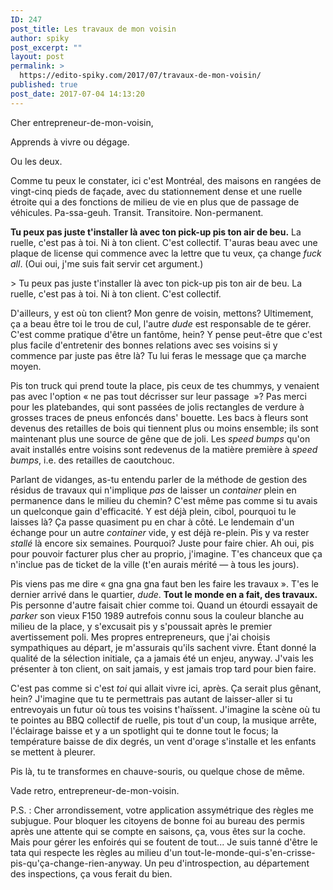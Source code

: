```yaml
---
ID: 247
post_title: Les travaux de mon voisin
author: spiky
post_excerpt: ""
layout: post
permalink: >
  https://edito-spiky.com/2017/07/travaux-de-mon-voisin/
published: true
post_date: 2017-07-04 14:13:20
---
```

Cher entrepreneur-de-mon-voisin,

Apprends à vivre ou dégage.

Ou les deux.

Comme tu peux le constater, ici c'est Montréal, des maisons en rangées de vingt-cinq pieds de façade, avec du stationnement dense et une ruelle étroite qui a des fonctions de milieu de vie en plus que de passage de véhicules. Pa-ssa-geuh. Transit. Transitoire. Non-permanent.

**Tu peux pas juste t'installer là avec ton pick-up pis ton air de beu.** La ruelle, c'est pas à toi. Ni à ton client. C'est collectif. T'auras beau avec une plaque de license qui commence avec la lettre que tu veux, ça change _fuck all_. (Oui oui, j'me suis fait servir cet argument.)

<!--more-->

&gt; Tu peux pas juste t'installer là avec ton pick-up pis ton air de beu. La ruelle, c'est pas à toi. Ni à ton client. C'est collectif.

D'ailleurs, y est où ton client? Mon genre de voisin, mettons? Ultimement, ça a beau être toi le trou de cul, l'autre _dude_ est responsable de te gérer. C'est comme pratique d'être un fantôme, hein? Y pense peut-être que c'est plus facile d'entretenir des bonnes relations avec ses voisins si y commence par juste pas être là? Tu lui feras le message que ça marche moyen.

Pis ton truck qui prend toute la place, pis ceux de tes chummys, y venaient pas avec l'option « ne pas tout décrisser sur leur passage  »? Pas merci pour les platebandes, qui sont passées de jolis rectangles de verdure à grosses traces de pneus enfoncés dans' bouette. Les bacs à fleurs sont devenus des retailles de bois qui tiennent plus ou moins ensemble; ils sont maintenant plus une source de gêne que de joli. Les _speed bumps_ qu'on avait installés entre voisins sont redevenus de la matière première à _speed bumps_, i.e. des retailles de caoutchouc.

Parlant de vidanges, as-tu entendu parler de la méthode de gestion des résidus de travaux qui n'implique _pas_ de laisser un _container_ plein en permanence dans le milieu du chemin? C'est même pas comme si tu avais un quelconque gain d'efficacité. Y est déjà plein, cibol, pourquoi tu le laisses là? Ça passe quasiment pu en char à côté. Le lendemain d'un échange pour un autre _container_ vide, y est déjà re-plein. Pis y va rester _stallé_ là encore six semaines. Pourquoi? Juste pour faire chier. Ah oui, pis pour pouvoir facturer plus cher au proprio, j'imagine. T'es chanceux que ça n'inclue pas de ticket de la ville (t'en aurais mérité — à tous les jours).

Pis viens pas me dire « gna gna gna faut ben les faire les travaux ». T'es le dernier arrivé dans le quartier, _dude_. **Tout le monde en a fait, des travaux.** Pis personne d'autre faisait chier comme toi. Quand un étourdi essayait de _parker_ son vieux F150 1989 autrefois connu sous la couleur blanche au milieu de la place, y s'excusait pis y s'poussait après le premier avertissement poli. Mes propres entrepreneurs, que j'ai choisis sympathiques au départ, je m'assurais qu'ils sachent vivre. Étant donné la qualité de la sélection initiale, ça a jamais été un enjeu, anyway. J'vais les présenter à ton client, on sait jamais, y est jamais trop tard pour bien faire.

C'est pas comme si c'est _toi_ qui allait vivre ici, après. Ça serait plus gênant, hein? J'imagine que tu te permettrais pas autant de laisser-aller si tu entrevoyais un futur où tous tes voisins t'haïssent. J'imagine la scène où tu te pointes au BBQ collectif de ruelle, pis tout d'un coup, la musique arrête, l'éclairage baisse et y a un spotlight qui te donne tout le focus; la température baisse de dix degrés, un vent d'orage s'installe et les enfants se mettent à pleurer.

Pis là, tu te transformes en chauve-souris, ou quelque chose de même.

Vade retro, entrepreneur-de-mon-voisin.

P.S. : Cher arrondissement, votre application assymétrique des règles me subjugue. Pour bloquer les citoyens de bonne foi au bureau des permis après une attente qui se compte en saisons, ça, vous êtes sur la coche. Mais pour gérer les enfoirés qui se foutent de tout... Je suis tanné d'être le tata qui respecte les règles au milieu d'un tout-le-monde-qui-s'en-crisse-pis-qu'ça-change-rien-anyway. Un peu d'introspection, au département des inspections, ça vous ferait du bien.